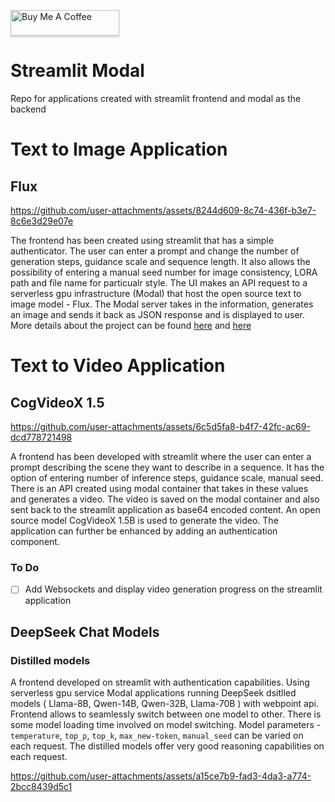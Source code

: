 <a href="https://www.buymeacoffee.com/gbraad" target="_blank"><img src="https://www.buymeacoffee.com/assets/img/custom_images/orange_img.png" alt="Buy Me A Coffee" style="height: 41px !important;width: 174px !important;box-shadow: 0px 3px 2px 0px rgba(190, 190, 190, 0.5) !important;-webkit-box-shadow: 0px 3px 2px 0px rgba(190, 190, 190, 0.5) !important;" ></a>

# Streamlit Modal
Repo for applications created with streamlit frontend and modal as the backend

# Text to Image Application

## Flux
https://github.com/user-attachments/assets/8244d609-8c74-436f-b3e7-8c6e3d29e07e

The frontend has been created using streamlit that has a simple authenticator. The user can enter a prompt and change the number of generation steps, guidance scale and sequence length. It also allows the possibility of entering a manual seed number for image consistency, LORA path and file name for particualr style. The UI makes an API request to a serverless gpu infrastructure (Modal) that host the open source text to image model - Flux. The Modal server takes in the information, generates an image and sends it back as JSON response and is displayed to user. More details about the project can be found [here](https://medium.com/@avishekpaul31/how-to-create-web-applications-with-gpu-serverless-infrastructure-35eff89c74ed) and [here](https://github.com/AvisP/Streamlit_modal/tree/main/TexttoImage/Flux)

# Text to Video Application 

## CogVideoX 1.5 
https://github.com/user-attachments/assets/6c5d5fa8-b4f7-42fc-ac69-dcd778721498

A frontend has been developed with streamlit where the user can enter a prompt describing the scene they want to describe in a sequence. It has the option of entering number of inference steps, guidance scale, manual seed. There is an API created using modal container that takes in these values and generates a video. The video is saved on the modal container and also sent back to the streamlit application as base64 encoded content. An open source model CogVideoX 1.5B is used to generate the video. The application can further be enhanced by adding an authentication component.

### To Do
- [ ] Add Websockets and display video generation progress on the streamlit application

## DeepSeek Chat Models
### Distilled models
A frontend developed on streamlit with authentication capabilities. Using serverless gpu service Modal applications running DeepSeek dsitlled models ( Llama-8B, Qwen-14B, Qwen-32B, Llama-70B ) with webpoint api. Frontend allows to seamlessly switch between one model to other. There is some model loading time involved on model switching. Model parameters - `temperature`, `top_p`, `top_k`, `max_new-token`, `manual_seed` can be varied on each request. The distilled models offer very good reasoning capabilities on each request.

https://github.com/user-attachments/assets/a15ce7b9-fad3-4da3-a774-2bcc8439d5c1


